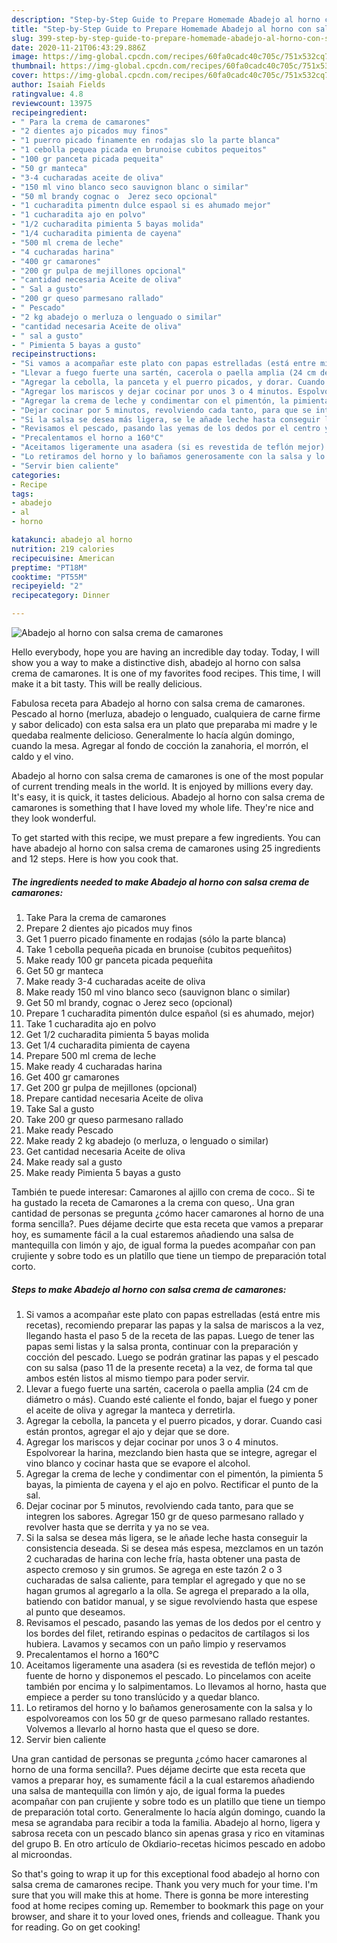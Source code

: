 ```yaml
---
description: "Step-by-Step Guide to Prepare Homemade Abadejo al horno con salsa crema de camarones"
title: "Step-by-Step Guide to Prepare Homemade Abadejo al horno con salsa crema de camarones"
slug: 399-step-by-step-guide-to-prepare-homemade-abadejo-al-horno-con-salsa-crema-de-camarones
date: 2020-11-21T06:43:29.886Z
image: https://img-global.cpcdn.com/recipes/60fa0cadc40c705c/751x532cq70/abadejo-al-horno-con-salsa-crema-de-camarones-foto-principal.jpg
thumbnail: https://img-global.cpcdn.com/recipes/60fa0cadc40c705c/751x532cq70/abadejo-al-horno-con-salsa-crema-de-camarones-foto-principal.jpg
cover: https://img-global.cpcdn.com/recipes/60fa0cadc40c705c/751x532cq70/abadejo-al-horno-con-salsa-crema-de-camarones-foto-principal.jpg
author: Isaiah Fields
ratingvalue: 4.8
reviewcount: 13975
recipeingredient:
- " Para la crema de camarones"
- "2 dientes ajo picados muy finos"
- "1 puerro picado finamente en rodajas slo la parte blanca"
- "1 cebolla pequea picada en brunoise cubitos pequeitos"
- "100 gr panceta picada pequeita"
- "50 gr manteca"
- "3-4 cucharadas aceite de oliva"
- "150 ml vino blanco seco sauvignon blanc o similar"
- "50 ml brandy cognac o  Jerez seco opcional"
- "1 cucharadita pimentn dulce espaol si es ahumado mejor"
- "1 cucharadita ajo en polvo"
- "1/2 cucharadita pimienta 5 bayas molida"
- "1/4 cucharadita pimienta de cayena"
- "500 ml crema de leche"
- "4 cucharadas harina"
- "400 gr camarones"
- "200 gr pulpa de mejillones opcional"
- "cantidad necesaria Aceite de oliva"
- " Sal a gusto"
- "200 gr queso parmesano rallado"
- " Pescado"
- "2 kg abadejo o merluza o lenguado o similar"
- "cantidad necesaria Aceite de oliva"
- " sal a gusto"
- " Pimienta 5 bayas a gusto"
recipeinstructions:
- "Si vamos a acompañar este plato con papas estrelladas (está entre mis recetas), recomiendo preparar las papas y la salsa de mariscos a la vez, llegando hasta el paso 5 de la receta de las papas. Luego de tener las papas semi listas y la salsa pronta, continuar con la preparación y cocción del pescado. Luego se podrán gratinar las papas y el pescado con su salsa (paso 11 de la presente receta) a la vez, de forma tal que ambos estén listos al mismo tiempo para poder servir."
- "Llevar a fuego fuerte una sartén, cacerola o paella amplia (24 cm de diámetro o más). Cuando esté caliente el fondo, bajar el fuego y poner el aceite de oliva y agregar la manteca y derretirla."
- "Agregar la cebolla, la panceta y el puerro picados, y dorar. Cuando casi están prontos, agregar el ajo y dejar que se dore."
- "Agregar los mariscos y dejar cocinar por unos 3 o 4 minutos. Espolvorear la harina, mezclando bien hasta que se integre, agregar el vino blanco y cocinar hasta que se evapore el alcohol."
- "Agregar la crema de leche y condimentar con el pimentón, la pimienta 5 bayas, la pimienta de cayena y el ajo en polvo. Rectificar el punto de la sal."
- "Dejar cocinar por 5 minutos, revolviendo cada tanto, para que se integren los sabores. Agregar 150 gr de queso parmesano rallado y revolver hasta que se derrita y ya no se vea."
- "Si la salsa se desea más ligera, se le añade leche hasta conseguir la consistencia deseada. Si se desea más espesa, mezclamos en un tazón 2 cucharadas de harina con leche fría, hasta obtener una pasta de aspecto cremoso y sin grumos. Se agrega en este tazón 2 o 3 cucharadas de salsa caliente, para templar el agregado y que no se hagan grumos al agregarlo a la olla. Se agrega el preparado a la olla, batiendo con batidor manual, y se sigue revolviendo hasta que espese al punto que deseamos."
- "Revisamos el pescado, pasando las yemas de los dedos por el centro y los bordes del filet, retirando espinas o pedacitos de cartílagos si los hubiera. Lavamos y secamos con un paño limpio y reservamos"
- "Precalentamos el horno a 160°C"
- "Aceitamos ligeramente una asadera (si es revestida de teflón mejor) o fuente de horno y disponemos el pescado. Lo pincelamos con aceite también por encima y lo salpimentamos. Lo llevamos al horno, hasta que empiece a perder su tono translúcido y a quedar blanco."
- "Lo retiramos del horno y lo bañamos generosamente con la salsa y lo espolvoreamos con los 50 gr de queso parmesano rallado restantes. Volvemos a llevarlo al horno hasta que el queso se dore."
- "Servir bien caliente"
categories:
- Recipe
tags:
- abadejo
- al
- horno

katakunci: abadejo al horno 
nutrition: 219 calories
recipecuisine: American
preptime: "PT18M"
cooktime: "PT55M"
recipeyield: "2"
recipecategory: Dinner

---
```



![Abadejo al horno con salsa crema de camarones](https://img-global.cpcdn.com/recipes/60fa0cadc40c705c/751x532cq70/abadejo-al-horno-con-salsa-crema-de-camarones-foto-principal.jpg)

Hello everybody, hope you are having an incredible day today. Today, I will show you a way to make a distinctive dish, abadejo al horno con salsa crema de camarones. It is one of my favorites food recipes. This time, I will make it a bit tasty. This will be really delicious.

Fabulosa receta para Abadejo al horno con salsa crema de camarones. Pescado al horno (merluza, abadejo o lenguado, cualquiera de carne firme y sabor delicado) con esta salsa era un plato que preparaba mi madre y le quedaba realmente delicioso. Generalmente lo hacía algún domingo, cuando la mesa. Agregar al fondo de cocción la zanahoria, el morrón, el caldo y el vino.

Abadejo al horno con salsa crema de camarones is one of the most popular of current trending meals in the world. It is enjoyed by millions every day. It's easy, it is quick, it tastes delicious. Abadejo al horno con salsa crema de camarones is something that I have loved my whole life. They're nice and they look wonderful.


To get started with this recipe, we must prepare a few ingredients. You can have abadejo al horno con salsa crema de camarones using 25 ingredients and 12 steps. Here is how you cook that.

<!--inarticleads1-->

##### The ingredients needed to make Abadejo al horno con salsa crema de camarones:

1. Take  Para la crema de camarones
1. Prepare 2 dientes ajo picados muy finos
1. Get 1 puerro picado finamente en rodajas (sólo la parte blanca)
1. Take 1 cebolla pequeña picada en brunoise (cubitos pequeñitos)
1. Make ready 100 gr panceta picada pequeñita
1. Get 50 gr manteca
1. Make ready 3-4 cucharadas aceite de oliva
1. Make ready 150 ml vino blanco seco (sauvignon blanc o similar)
1. Get 50 ml brandy, cognac o  Jerez seco (opcional)
1. Prepare 1 cucharadita pimentón dulce español (si es ahumado, mejor)
1. Take 1 cucharadita ajo en polvo
1. Get 1/2 cucharadita pimienta 5 bayas molida
1. Get 1/4 cucharadita pimienta de cayena
1. Prepare 500 ml crema de leche
1. Make ready 4 cucharadas harina
1. Get 400 gr camarones
1. Get 200 gr pulpa de mejillones (opcional)
1. Prepare cantidad necesaria Aceite de oliva
1. Take  Sal a gusto
1. Take 200 gr queso parmesano rallado
1. Make ready  Pescado
1. Make ready 2 kg abadejo (o merluza, o lenguado o similar)
1. Get cantidad necesaria Aceite de oliva
1. Make ready  sal a gusto
1. Make ready  Pimienta 5 bayas a gusto


También te puede interesar: Camarones al ajillo con crema de coco.. Si te ha gustado la receta de Camarones a la crema con queso,. Una gran cantidad de personas se pregunta ¿cómo hacer camarones al horno de una forma sencilla?. Pues déjame decirte que esta receta que vamos a preparar hoy, es sumamente fácil a la cual estaremos añadiendo una salsa de mantequilla con limón y ajo, de igual forma la puedes acompañar con pan crujiente y sobre todo es un platillo que tiene un tiempo de preparación total corto. 

<!--inarticleads2-->

##### Steps to make Abadejo al horno con salsa crema de camarones:

1. Si vamos a acompañar este plato con papas estrelladas (está entre mis recetas), recomiendo preparar las papas y la salsa de mariscos a la vez, llegando hasta el paso 5 de la receta de las papas. Luego de tener las papas semi listas y la salsa pronta, continuar con la preparación y cocción del pescado. Luego se podrán gratinar las papas y el pescado con su salsa (paso 11 de la presente receta) a la vez, de forma tal que ambos estén listos al mismo tiempo para poder servir.
1. Llevar a fuego fuerte una sartén, cacerola o paella amplia (24 cm de diámetro o más). Cuando esté caliente el fondo, bajar el fuego y poner el aceite de oliva y agregar la manteca y derretirla.
1. Agregar la cebolla, la panceta y el puerro picados, y dorar. Cuando casi están prontos, agregar el ajo y dejar que se dore.
1. Agregar los mariscos y dejar cocinar por unos 3 o 4 minutos. Espolvorear la harina, mezclando bien hasta que se integre, agregar el vino blanco y cocinar hasta que se evapore el alcohol.
1. Agregar la crema de leche y condimentar con el pimentón, la pimienta 5 bayas, la pimienta de cayena y el ajo en polvo. Rectificar el punto de la sal.
1. Dejar cocinar por 5 minutos, revolviendo cada tanto, para que se integren los sabores. Agregar 150 gr de queso parmesano rallado y revolver hasta que se derrita y ya no se vea.
1. Si la salsa se desea más ligera, se le añade leche hasta conseguir la consistencia deseada. Si se desea más espesa, mezclamos en un tazón 2 cucharadas de harina con leche fría, hasta obtener una pasta de aspecto cremoso y sin grumos. Se agrega en este tazón 2 o 3 cucharadas de salsa caliente, para templar el agregado y que no se hagan grumos al agregarlo a la olla. Se agrega el preparado a la olla, batiendo con batidor manual, y se sigue revolviendo hasta que espese al punto que deseamos.
1. Revisamos el pescado, pasando las yemas de los dedos por el centro y los bordes del filet, retirando espinas o pedacitos de cartílagos si los hubiera. Lavamos y secamos con un paño limpio y reservamos
1. Precalentamos el horno a 160°C
1. Aceitamos ligeramente una asadera (si es revestida de teflón mejor) o fuente de horno y disponemos el pescado. Lo pincelamos con aceite también por encima y lo salpimentamos. Lo llevamos al horno, hasta que empiece a perder su tono translúcido y a quedar blanco.
1. Lo retiramos del horno y lo bañamos generosamente con la salsa y lo espolvoreamos con los 50 gr de queso parmesano rallado restantes. Volvemos a llevarlo al horno hasta que el queso se dore.
1. Servir bien caliente


Una gran cantidad de personas se pregunta ¿cómo hacer camarones al horno de una forma sencilla?. Pues déjame decirte que esta receta que vamos a preparar hoy, es sumamente fácil a la cual estaremos añadiendo una salsa de mantequilla con limón y ajo, de igual forma la puedes acompañar con pan crujiente y sobre todo es un platillo que tiene un tiempo de preparación total corto. Generalmente lo hacía algún domingo, cuando la mesa se agrandaba para recibir a toda la familia. Abadejo al horno, ligera y sabrosa receta con un pescado blanco sin apenas grasa y rico en vitaminas del grupo B. En otro artículo de Okdiario-recetas hicimos pescado en adobo al microondas. 

So that's going to wrap it up for this exceptional food abadejo al horno con salsa crema de camarones recipe. Thank you very much for your time. I'm sure that you will make this at home. There is gonna be more interesting food at home recipes coming up. Remember to bookmark this page on your browser, and share it to your loved ones, friends and colleague. Thank you for reading. Go on get cooking!
